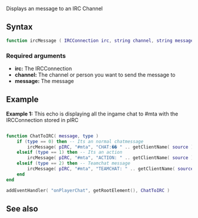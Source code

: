 Displays an message to an IRC Channel

Syntax
------

``` lua
function ircMessage ( IRCConnection irc, string channel, string message )
```

### Required arguments

-   **irc:** The IRCConnection
-   **channel:** The channel or person you want to send the message to
-   **message:** The message

Example
-------

**Example 1:** This echo is displaying all the ingame chat to \#mta with the IRCConnection stored in pIRC

``` lua

function ChatToIRC( message, type )
    if (type == 0) then -- Its an normal chatmessage
        ircMessage( pIRC, "#mta", "CHAT:�� " .. getClientName( source ) .. ": " .. message )
    elseif (type == 1) then -- Its an action
        ircMessage( pIRC, "#mta", "ACTION: " .. getClientName( source ) .. ": " .. message )
    elseif (type == 2) then -- Teamchat message
        ircMessage( pIRC, "#mta", "TEAMCHAT: " .. getClientName( source ) .. ": " .. message )
    end
end

addEventHandler( "onPlayerChat", getRootElement(), ChatToIRC )
```

See also
--------
